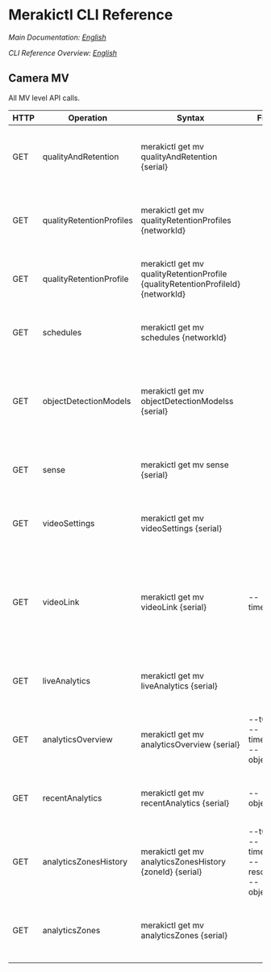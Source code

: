 # Merakictl CLI Reference 

*Main Documentation: [English](https://github.com/ddexterpark/merakictl/blob/master/README.md)*

*CLI Reference Overview: [English](https://github.com/ddexterpark/merakictl/tree/master/meraki/README.md)*

## Camera MV  
 
 All MV level API calls. 
 
  HTTP | Operation | Syntax | Filters | Description |
 ----- | --------- | ------ | ----------- | ----------- |
 GET  | qualityAndRetention | merakictl get mv qualityAndRetention {serial} | | Returns quality and retention settings for the given camera.
 GET  | qualityRetentionProfiles | merakictl get mv qualityRetentionProfiles {networkId} | | List the quality retention profiles for this network.
 GET  | qualityRetentionProfile | merakictl get mv qualityRetentionProfile {qualityRetentionProfileId} {networkId} | | Retrieve a single quality retention profile.
 GET  | schedules | merakictl get mv schedules  {networkId} | | Returns a list of all camera recording schedules.
 GET  | objectDetectionModels | merakictl get mv objectDetectionModelss {serial} | | Returns the MV Sense object detection model list for the given camera.
 GET  | sense | merakictl get mv sense {serial} | | Returns sense settings for a given camera.
 GET  | videoSettings | merakictl get mv videoSettings {serial} | | Returns video settings for the given camera.
 GET  | videoLink | merakictl get mv videoLink {serial} | --timestamp | Returns video link to the specified camera. If a timestamp is supplied, it links to that timestamp.
 GET  | liveAnalytics | merakictl get mv liveAnalytics {serial} | | Returns live state from camera of analytics zones.
 GET  | analyticsOverview | merakictl get mv analyticsOverview {serial} | --t0 --t1 --timespan --objectType | Returns an overview of aggregate analytics data for a timespan.
 GET  | recentAnalytics | merakictl get mv recentAnalytics {serial} | --objectType | Returns most recent record for analytics zones.
 GET  | analyticsZonesHistory | merakictl get mv analyticsZonesHistory {zoneId} {serial} | --t0 --t1 --timespan --resolution --objectType | Return historical records for analytic zones.
 GET  | analyticsZones | merakictl get mv analyticsZones {serial} | | Returns all configured analytic zones for this camera.
 
 